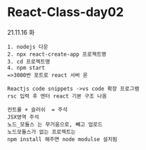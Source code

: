 # React-Class-day02
21.11.16 화 

```
1. nodejs 다운
2. npx react-create-app 프로젝트명
3. cd 프로젝트명
4. npm start
=>3000번 포트로 react 서버 온
```
```
Reactjs code snippets ->vs code 확장 프로그램
rsc 입력 후 엔터 react 기본 구조 나옴
```
```
컨트롤 + 슬러쉬  = 주석
JSX영역 주석
노드_모듈스 는 무거움으로, 빼고 업로드
노드모듈스가 없는 프로젝트는 
npm install 해주면 node modulse 설치됨
```
